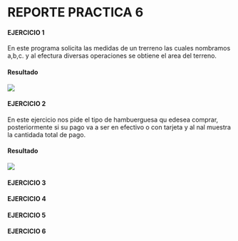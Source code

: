 # REPORTE PRACTICA 6

<h4>EJERCICIO 1</h4>

En este programa solicita las medidas de un trerreno las cuales nombramos a,b,c. y al efectura diversas operaciones se obtiene el area del terreno.

<h4>Resultado</h4>

<img src="ejecucion1.jpg">


<h4>EJERCICIO 2</h4>

En este ejercicio nos pide el tipo de hambuerguesa qu edesea comprar, posteriormente si su pago va a ser en efectivo o con tarjeta y al nal muestra la cantidada total de pago.

<h4>Resultado</h4>

<img src="ejecucionjava2.png">



<h4>EJERCICIO 3</h4>

<h4>EJERCICIO 4</h4>

<h4>EJERCICIO 5</h4>

<h4>EJERCICIO 6</h4>







